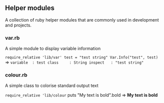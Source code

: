 ## Helper modules

A collection of ruby helper modules that are commonly used in development
and projects.

### var.rb
A simple module to display variable information 

`require_relative 'lib/var'
test = "test string"
Var.Info("test", test)`
=>
`variable  : test
class     : String
inspect   : "test string"`

### colour.rb
A simple class to colorise standard output text 

`require_relative 'lib/colour`
puts "My text is bold".bold
=>
**My text is bold**


